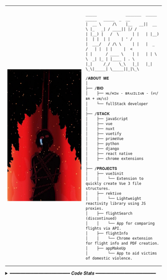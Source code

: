 <table>
  <tr>
    <td style="width: 50%;">
       <img src="https://github.com/DevPatrickSousa/DevPatrickSousa/blob/main/gowther.jpg" alt="Gowther" style="width: 200%; border: none;"/>
    </td>
    <td style="width: 50%; vertical-align: top;">
      <p style="font-family: monospace; font-size: 16px;">
       
    _____             _______  _____   _____   _____  _  __
    |  __ \     /\    |__   __||  __ \ |_   _| / ____|| |/ /
    | |__) |   /  \      | |   | |__) |  | |  | |     | ' /
    |  ___/   / /\ \     | |   |  _  /   | |  | |     |  <
    | |      / ____ \    | |   | | \ \  _| |_ | |____ | . \
    |_|     /_/    \_\   |_|   |_|  \_\|_____| \_____||_|\_\




</p>

    /𝐀𝐁𝐎𝐔𝐓 𝐌𝐄
    │
    ├── /𝐁𝐈𝐎
    │    ├── ʜᴇ/ʜɪᴍ - ʙʀᴀᴢɪʟɪᴀɴ - (ᴘᴛ/ʙʀ + ᴇɴ/ᴜꜱ)
    │    └── fullStack developer
    │
    ├── /𝐒𝐓𝐀𝐂𝐊
    │    ├── javaScript
    │    ├── vue
    │    ├── nuxt
    │    ├── vuetify
    │    ├── primeVue
    │    ├── python
    │    ├── django
    │    ├── react native
    │    ├── chrome extensions
    │
    ├── /𝐏𝐑𝐎𝐉𝐄𝐂𝐓𝐒
    │    ├── vue3init
    │    │    └── Extension to quickly create Vue 3 file structures.
    │    ├── rektive
    │    │    └── Lightweight reactivity library using JS proxies.
    │    ├── flightSearch (discontinued)
    │    │    └── App for comparing flights via API.
    │    ├── flightInfo
    │    │    └── Chrome extension for flight info and PDF creation.
    │    ├── appMakeUp
    │         └── App to aid victims of domestic violence.
        
  </tr>
</table>

<details>
<summary> ━━━━━━━━━━━━━━━━━━━━━━━ 𝑪𝒐𝒅𝒆 𝑺𝒕𝒂𝒕𝒔 ━━━━━━━━━━━━━━━━━━━━━━━ </summary>
<br>
 <img src="https://github-readme-stats.vercel.app/api?username=DevPatrickSousa&hide_title=false&hide_rank=false&show_icons=true&include_all_commits=true&count_private=true&disable_animations=false&theme=nord&locale=en&hide_border=true&order=1&bg_color=#151B23&text_color=ffffff" height="163" alt="stats graph"  />
<br>
</details>





                                                                                                          
                                                                                                          
